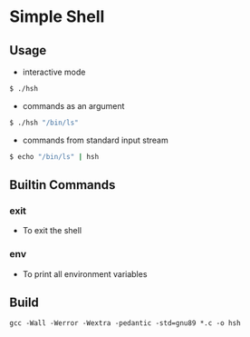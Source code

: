 # Simple Shell

## Usage

- interactive mode

```bash
$ ./hsh
```

- commands as an argument

```bash
$ ./hsh "/bin/ls"
```

- commands from standard input stream

```bash
$ echo "/bin/ls" | hsh
```

## Builtin Commands

### exit

- To exit the shell

### env

- To print all environment variables

## Build

`gcc -Wall -Werror -Wextra -pedantic -std=gnu89 *.c -o hsh`
